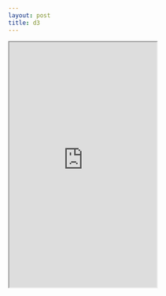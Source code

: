 ```yaml
---
layout: post
title: d3
---
```


<iframe sandbox="allow-popups allow-scripts allow-forms allow-same-origin" src="http://bl.ocks.org/mbostock/raw/4061502/0a200ddf998aa75dfdb1ff32e16b680a15e5cb01/" 
marginwidth="0" marginheight="0" style="height:500px;" scrolling="no"></iframe>
